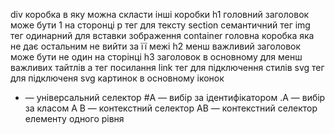 div коробка в яку можна скласти інші коробки
h1 головний заголовок може бути 1 на сторонці
p тег для тексту
section семантичний тег
img тег одинарний для вставки зображення
container головна коробка яка не дає остальним не вийти за її межі
h2 менш важливий заголовок може бути не один на сторінці
h3 заголовок в основному для менш важливих тайтлів
a тег посилання
link тег для підключення стилів
svg тег для підключеня svg картинок в основному іконок

* — універсальний селектор
#A — вибір за ідентифікатором
.A — вибір за класом
A B — контекстний селектор
AB — контекстний селектор елементу одного рівня


